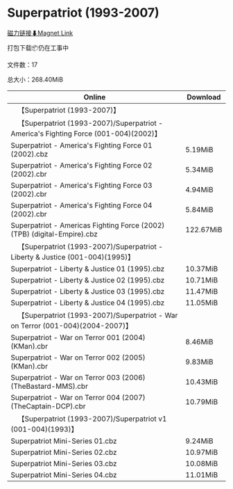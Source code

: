 # Superpatriot (1993-2007)

[磁力链接⬇Magnet Link](magnet:?xt=urn:btih:72b6dbe7c4a918b5122f67d77a14fd9f1bb85810&dn=Superpatriot%20%281993-2007%29)

打包下载📦仍在工事中

文件数：17

总大小：268.40MiB

Online | Download
--- | ---
&emsp;【Superpatriot (1993-2007)】 | 
&emsp;【Superpatriot (1993-2007)/Superpatriot - America's Fighting Force (001-004)(2002)】 | 
Superpatriot - America's Fighting Force 01 (2002).cbz | 5.19MiB
Superpatriot - America's Fighting Force 02 (2002).cbr | 5.34MiB
Superpatriot - America's Fighting Force 03 (2002).cbr | 4.94MiB
Superpatriot - America's Fighting Force 04 (2002).cbr | 5.84MiB
Superpatriot - Americas Fighting Force (2002) (TPB) (digital-Empire).cbz | 122.67MiB
&emsp;【Superpatriot (1993-2007)/Superpatriot - Liberty & Justice (001-004)(1995)】 | 
Superpatriot - Liberty & Justice 01 (1995).cbz | 10.37MiB
Superpatriot - Liberty & Justice 02 (1995).cbz | 10.71MiB
Superpatriot - Liberty & Justice 03 (1995).cbz | 11.47MiB
Superpatriot - Liberty & Justice 04 (1995).cbz | 11.05MiB
&emsp;【Superpatriot (1993-2007)/Superpatriot - War on Terror (001-004)(2004-2007)】 | 
Superpatriot - War on Terror 001 (2004) (KMan).cbr | 8.46MiB
Superpatriot - War on Terror 002 (2005) (KMan).cbr | 9.83MiB
Superpatriot - War on Terror 003 (2006) (TheBastard-MMS).cbr | 10.43MiB
Superpatriot - War on Terror 004 (2007) (TheCaptain-DCP).cbr | 10.79MiB
&emsp;【Superpatriot (1993-2007)/Superpatriot v1 (001-004)(1993)】 | 
Superpatriot Mini-Series 01.cbz | 9.24MiB
Superpatriot Mini-Series 02.cbz | 10.97MiB
Superpatriot Mini-Series 03.cbz | 10.08MiB
Superpatriot Mini-Series 04.cbz | 11.01MiB